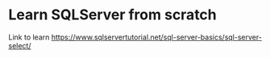 # Learn SQLServer from scratch 
Link to learn https://www.sqlservertutorial.net/sql-server-basics/sql-server-select/

